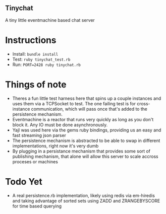 ## Tinychat

A tiny little eventmachine based chat server

# Instructions
* Install: `bundle install`
* Test: `ruby tinychat_test.rb`
* Run: `PORT=2428 ruby tinychat.rb`

# Things of note
* Theres a fun little test harness here that spins up a couple instances and uses them via a TCPSocket to test. The one failing test is for cross-instance communication, which will pass once that's added to the persistence mechanism.
* Eventmachine is a reactor that runs very quickly as long as you don't block it. Any IO must be done asynchronously.
* Yajl was used here via the gems ruby bindings, providing us an easy and fast streaming json parser
* The persistence mechanism is abstracted to be able to swap in different implementations, right now it's very dumb
* By plugging in a persistance mechanism that provides some sort of publishing mechanism, that alone will allow this server to scale accross proceses or machines

# Todo Yet
* A real persistence.rb implementation, likely using redis via em-hiredis and taking advantage of sorted sets using ZADD and
ZRANGEBYSCORE for time based querying
